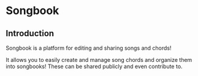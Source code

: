 # Songbook

## Introduction
 Songbook is a platform for editing and sharing songs and chords!

 It allows you to easily create and manage song chords and organize them into songbooks! These can be shared publicly and even contribute to.